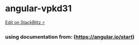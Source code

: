 # angular-vpkd31

[Edit on StackBlitz ⚡️](https://stackblitz.com/edit/angular-vpkd31)

### using documentation from: (https://angular.io/start)
